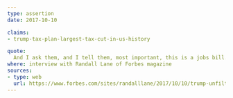 ```yaml
---
type: assertion
date: 2017-10-10

claims:
- trump-tax-plan-largest-tax-cut-in-us-history

quote:
  And I ask them, and I tell them, most important, this is a jobs bill. This is a jobs tax cut and reform. It's a tax cut. It's a massive tax cut. Will be the biggest tax cut in the history of our country. It's a massive tax cut, and it's a reform. It's both.
where: interview with Randall Lane of Forbes magazine
sources:
- type: web
  url: https://www.forbes.com/sites/randalllane/2017/10/10/trump-unfiltered/2/
---
```

